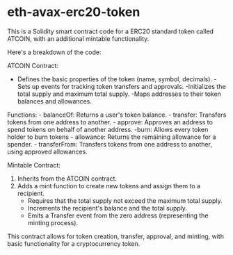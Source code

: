 # eth-avax-erc20-token
This is a Solidity smart contract code for a ERC20 standard token called ATCOIN, with an additional mintable functionality.

Here's a breakdown of the code:

ATCOIN Contract:
- Defines the basic properties of the token (name, symbol, decimals).
-Sets up events for tracking token transfers and approvals.
-Initializes the total supply and maximum total supply.
-Maps addresses to their token balances and allowances.

Functions:
    - balanceOf: Returns a user's token balance.
    - transfer: Transfers tokens from one address to another.
    - approve: Approves an address to spend tokens on behalf of another address.
    -burn: Allows every token holder to burn tokens 
    - allowance: Returns the remaining allowance for a spender.
    - transferFrom: Transfers tokens from one address to another, using approved allowances.

Mintable Contract:

1. Inherits from the ATCOIN contract.
2. Adds a mint function to create new tokens and assign them to a recipient.
    - Requires that the total supply not exceed the maximum total supply.
    - Increments the recipient's balance and the total supply.
    - Emits a Transfer event from the zero address (representing the minting process).

This contract allows for token creation, transfer, approval, and minting, with basic functionality for a cryptocurrency token.
